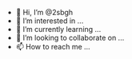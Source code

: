 - 👋 Hi, I’m @2sbgh
- 👀 I’m interested in ...
- 🌱 I’m currently learning ...
- 💞️ I’m looking to collaborate on ...
- 📫 How to reach me ...

<!---
2sbgh/2sbgh is a ✨ special ✨ repository because its `README.md` (this file) appears on your GitHub profile.
You can click the Preview link to take a look at your changes.
--->
